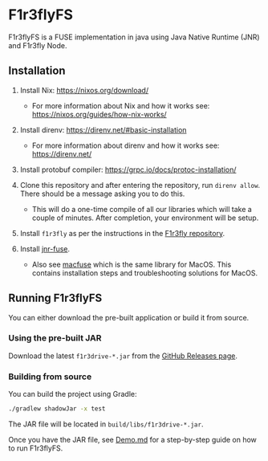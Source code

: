 # F1r3flyFS

F1r3flyFS is a FUSE implementation in java using Java Native Runtime (JNR) and F1r3fly Node.

## Installation

1. Install Nix: https://nixos.org/download/
   - For more information about Nix and how it works see: https://nixos.org/guides/how-nix-works/

2. Install direnv: https://direnv.net/#basic-installation
   - For more information about direnv and how it works see: https://direnv.net/
  
3. Install protobuf compiler: https://grpc.io/docs/protoc-installation/

4. Clone this repository and after entering the repository, run `direnv allow`. There should be a message asking you to do this. 
   - This will do a one-time compile of all our libraries which will take a couple of minutes. After completion, your environment will be setup.

5. Install `f1r3fly` as per the instructions in the [F1r3fly repository](https://github.com/F1R3FLY-io/f1r3fly/tree/preston/rholang_rust?tab=readme-ov-file#installation).

6. Install [jnr-fuse](https://github.com/SerCeMan/jnr-fuse/blob/master/INSTALLATION.md).
   - Also see [macfuse](https://github.com/macfuse/macfuse/wiki/Getting-Started) which is the same library for MacOS. This contains installation steps and troubleshooting solutions for MacOS.

## Running F1r3flyFS

You can either download the pre-built application or build it from source.

### Using the pre-built JAR

Download the latest `f1r3drive-*.jar` from the [GitHub Releases page](https://github.com/f1r3fly/F1R3FLYFS/releases).

### Building from source

You can build the project using Gradle:

```bash
./gradlew shadowJar -x test
```
The JAR file will be located in `build/libs/f1r3drive-*.jar`.

Once you have the JAR file, see [Demo.md](./Demo.md) for a step-by-step guide on how to run F1r3flyFS.
